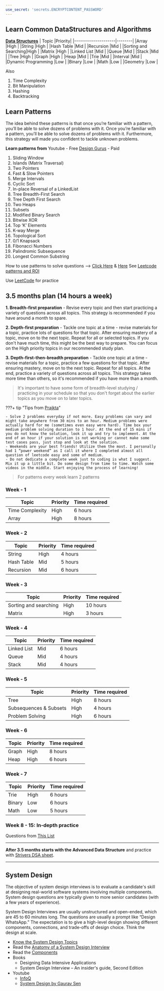 ```yaml
---
use_secret: 'secrets.ENCRYPTCONTENT_PASSWORD'
---
```


## Learn Common DataStructures and Algorithms

[**Data Structures**](https://www.techinterviewhandbook.org/algorithms/study-cheatsheet/#study-guides-list)
| Topic               |Priority|
|---------------------|--------|
|Array                |High    |
|String               |High    |
|Hash Table           |Mid     |
|Recursion            |Mid     |
|Sorting and Searching|High    |
|Matrix               |High    |
|Linked List          |Mid     |
|Queue                |Mid     |
|Stack                |Mid     |
|Tree                 |High    |
|Graph                |High    |
|Heap                 |Mid     |
|Trie                 |Mid     |
|Interval             |Mid     |
|Dynamic Programming  |Low     |
|Binary               |Low     |
|Math                 |Low     |
|Geometry             |Low     |

Also
1. Time Complexity
2. Bit Manipulation 
3. Hashing
4. Backtracking

## Learn Patterns

The idea behind these patterns is that once you’re familiar with a pattern, you’ll be able to solve dozens of problems with it. Once you’re familiar with a pattern, you’ll be able to solve dozens of problems with it. Furthermore, this strategy will made you confident to tackle unknown problems.

**Learn patterns from**
Youtube - Free
[Design Gurus](https://www.designgurus.io/course/grokking-the-coding-interview) - Paid

1.  Sliding Window
2.  Islands (Matrix Traversal)
3.  Two Pointers
4.  Fast & Slow Pointers
5.  Merge Intervals
6.  Cyclic Sort
7.  In-place Reversal of a LinkedList
8.  Tree Breadth-First Search
9.  Tree Depth First Search
10.  Two Heaps
11.  Subsets
12.  Modified Binary Search
13.  Bitwise XOR
14.  Top ‘K’ Elements
15.  K-way Merge
16.  Topological Sort
17.  0/1 Knapsack
18.  Fibonacci Numbers
19.  Palindromic Subsequence
20.  Longest Common Substring

How to use patterns to solve questions --> [Click Here](https://interviewnoodle.com/the-ultimate-strategy-to-preparing-for-the-coding-interview-ee9f7eb439f3) & [Here](https://www.designgurus.io/blog/top-lc-patterns)
See [Leetcode patterns and ROI](https://www.designgurus.io/blog/top-lc-patterns)


Use [LeetCode](https://leetcode.com/problemset/all/) for practice


## 3.5 months plan (14 hours a week)

**1. Breadth-first preparation** - Revise every topic and then start practicing a variety of questions across all topics. This strategy is recommended if you have around a month to spare.

**2. Depth-first preparation** - Tackle one topic at a time - revise materials for a topic, practice lots of questions for that topic. After ensuring mastery of a topic, move on to the next topic. Repeat for all or selected topics. If you don't have much time, this might be the best way to prepare. You can focus on the High priority topics in our recommended study plan.

**3. Depth-first-then-breadth preparation** - Tackle one topic at a time - revise materials for a topic, practice a few questions for that topic. After ensuring mastery, move on to the next topic. Repeat for all topics. At the end, practice a variety of questions across all topics. This strategy takes more time than others, so it's recommended if you have more than a month.

> It's important to have some form of breadth-level studying / practicing in your schedule so that you don't forget about the earlier topics as you move on to later topics.

???+ tip "Tips from [Prajkta](https://medium.com/@praajaktaa/how-i-got-into-google-161c97913b8b)"

	- Solve 2 problems everyday if not more. Easy problems can vary and might take anywhere from 30 mins to an hour. Medium problems were actually hard for me (sometimes even easy were hard). Time box your medium problem solving duration to 1 hour. At the end of 15 mins if you do not know the solution, look it up and try to implement. At the end of an hour if your solution is not working or cannot make some test cases pass, just stop and look at the solution.
	- Weekends are your best friends! Utilize them the most. I personally had 1 “power weekend” as I call it where I completed almost all question of leetcode easy and some of medium.
	- Do not dedicate a complete week just to coding is what I suggest. Mix it up a little bit. Do some design from time to time. Watch some videos in the middle. Start enjoying the process of learning!

> For patterns every week learn 2 patterns

### Week - 1
| Topic | Priority | Time required |
|----|----|----|
| Time Complexity | High | 6 hours |
| Array | High | 8 hours |

### Week - 2
| Topic | Priority | Time required |
|----|----|----|
| String | High | 4 hours |
| Hash Table | Mid | 5 hours |
| Recursion | Mid | 6 hours |

### Week - 3
| Topic | Priority | Time required |
|----|----|----|
| Sorting and searching | High | 10 hours |
| Matrix | High | 3 hours |

### Week - 4
| Topic | Priority | Time required |
|----|----|----|
| Linked List | Mid | 6 hours |
| Queue | Mid | 4 hours |
| Stack | Mid | 4 hours |

### Week - 5
| Topic | Priority | Time required |
|----|----|----|
| Tree | High | 8 hours |
| Subsequences & Subsets | High | 4 hours |
| Problem Solving | High | 6 hours |

### Week - 6
| Topic | Priority | Time required |
|----|----|----|
| Graph | High | 8 hours |
| Heap | High | 6 hours |

### Week - 7
| Topic | Priority | Time required |
|----|----|----|
| Trie | High | 6 hours |
| Binary | Low | 6 hours |
| Math | Low | 5 hours |

### Week 8 - 15: In-depth practice

Questions from [This List](https://www.techinterviewhandbook.org/coding-interview-study-plan/#week-5---12-in-depth-practice)


---
**After 3.5 months starts with the Advanced Data Structure** and practice with [Strivers DSA sheet](https://takeuforward.org/interviews/strivers-sde-sheet-top-coding-interview-problems/).

----


## System Design

The objective of system design interviews is to evaluate a candidate's skill at designing real-world software systems involving multiple components. System design questions are typically given to more senior candidates (with a few years of experience).

System Design Interviews are usually unstructured and open-ended, which are 45 to 60 minutes long. The questions are usually a prompt like “Design WhatsApp.” The expectation is to give a high-level design showing different components, connections, and trade-offs of design choice. Think the design at scale.

- [Know the System Design Topics](https://github.com/donnemartin/system-design-primer)
- Read the [Anatomy of a System Design Interview](https://hackernoon.com/anatomy-of-a-system-design-interview-4cb57d75a53f)
- Read the [Components](https://medium.com/geekculture/cracking-the-system-design-interview-theory-basics-c57f5326181b)
- Books 
	- Designing Data Intensive Applications
	- System Design Interview – An insider's guide, Second Edition
- Youtube
	- [InfoQ](https://www.youtube.com/@infoq)
	- [System Design by Gaurav Sen](https://www.youtube.com/watch?v=07jkn4jUtso&list=PLMCXHnjXnTnvo6alSjVkgxV-VH6EPyvoX)

